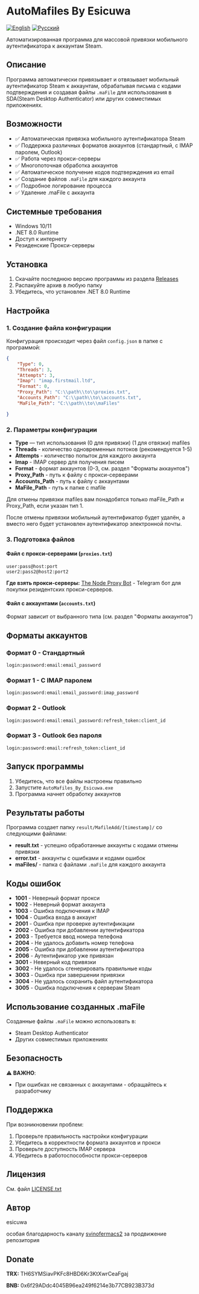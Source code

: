# AutoMafiles By Esicuwa

[![English](https://img.shields.io/badge/Language-English-blue)](README.md)
[![Русский](https://img.shields.io/badge/Язык-Русский-red)](README_RU.md)

Автоматизированная программа для массовой привязки мобильного аутентификатора к аккаунтам Steam.

## Описание

Программа автоматически привязывает и отвязывает мобильный аутентификатор Steam к аккаунтам, обрабатывая письма с кодами подтверждения и создавая файлы `.maFile` для использования в SDA(Steam Desktop Authenticator) или других совместимых приложениях.

## Возможности

- ✅ Автоматическая привязка мобильного аутентификатора Steam
- ✅ Поддержка различных форматов аккаунтов (стандартный, с IMAP паролем, Outlook)
- ✅ Работа через прокси-серверы
- ✅ Многопоточная обработка аккаунтов
- ✅ Автоматическое получение кодов подтверждения из email
- ✅ Создание файлов `.maFile` для каждого аккаунта
- ✅ Подробное логирование процесса
- ✅ Удаление .maFile с аккаунта

## Системные требования

- Windows 10/11
- .NET 8.0 Runtime
- Доступ к интернету
- Резиденские Прокси-серверы 

## Установка

1. Скачайте последнюю версию программы из раздела [Releases](../../releases)
2. Распакуйте архив в любую папку
3. Убедитесь, что установлен .NET 8.0 Runtime

## Настройка

### 1. Создание файла конфигурации

Конфигурация происходит через файл `config.json` в папке с программой:

```json
{
    "Type": 0,
    "Threads": 3,
    "Attempts": 3,
    "Imap": "imap.firstmail.ltd",
    "Format": 0,
    "Proxy_Path": "C:\\path\\to\\proxies.txt",
    "Accounts_Path": "C:\\path\\to\\accounts.txt",
    "MaFile_Path": "C:\\path\\to\\maFiles"

}
```

### 2. Параметры конфигурации

- **Type** — тип использования (0 для привязки) (1 для отвязки) mafiles
- **Threads** - количество одновременных потоков (рекомендуется 1-5)
- **Attempts** - количество попыток для каждого аккаунта
- **Imap** - IMAP сервер для получения писем
- **Format** - формат аккаунтов (0-3, см. раздел "Форматы аккаунтов")
- **Proxy_Path** - путь к файлу с прокси-серверами
- **Accounts_Path** - путь к файлу с аккаунтами
- **MaFile_Path** - путь к папке с mafile

Для отмены привязки mafiles вам понадобятся только maFile_Path и Proxy_Path, если указан тип 1.

После отмены привязки мобильный аутентификатор будет удалён, а вместо него будет установлен аутентификатор электронной почты.

### 3. Подготовка файлов

#### Файл с прокси-серверами (`proxies.txt`)
```
user:pass@host:port
user2:pass2@host2:port2
```

**Где взять прокси-серверы:** [The Node Proxy Bot](https://t.me/node_proxy_bot?start=84411615) - Telegram бот для покупки резидентских прокси-серверов.

#### Файл с аккаунтами (`accounts.txt`)
Формат зависит от выбранного типа (см. раздел "Форматы аккаунтов")

## Форматы аккаунтов

### Формат 0 - Стандартный
```
login:password:email:email_password
```

### Формат 1 - С IMAP паролем
```
login:password:email:email_password:imap_password
```

### Формат 2 - Outlook
```
login:password:email:email_password:refresh_token:client_id
```

### Формат 3 - Outlook без пароля
```
login:password:email:refresh_token:client_id
```

## Запуск программы

1. Убедитесь, что все файлы настроены правильно
2. Запустите `AutoMafiles_By_Esicuwa.exe`
3. Программа начнет обработку аккаунтов

## Результаты работы

Программа создает папку `result/MafileAdd/[timestamp]/` со следующими файлами:

- **result.txt** - успешно обработанные аккаунты с кодами отмены привязки
- **error.txt** - аккаунты с ошибками и кодами ошибок
- **maFiles/** - папка с файлами `.maFile` для каждого аккаунта

## Коды ошибок

- **1001** - Неверный формат прокси
- **1002** - Неверный формат аккаунта
- **1003** - Ошибка подключения к IMAP
- **1004** - Ошибка входа в аккаунт
- **2001** - Ошибка при проверке аутентификации
- **2002** - Ошибка при добавлении аутентификатора
- **2003** - Требуется ввод номера телефона
- **2004** - Не удалось добавить номер телефона
- **2005** - Ошибка при добавлении аутентификатора
- **2006** - Аутентификатор уже привязан
- **3001** - Неверный код привязки
- **3002** - Не удалось сгенерировать правильные коды
- **3003** - Ошибка при завершении привязки
- **3004** - Не удалось сохранить файл аутентификатора
- **3005** - Ошибка подключения к серверам Steam

## Использование созданных .maFile

Созданные файлы `.maFile` можно использовать в:
- Steam Desktop Authenticator
- Других совместимых приложениях

## Безопасность

⚠️ **ВАЖНО**: 
- При ошибках не связанных с аккаунтами - обращайтесь к разработчику


## Поддержка

При возникновении проблем:
1. Проверьте правильность настройки конфигурации
2. Убедитесь в корректности формата аккаунтов и прокси
3. Проверьте доступность IMAP сервера
4. Убедитесь в работоспособности прокси-серверов

## Лицензия

См. файл [LICENSE.txt](LICENSE.txt)

## Автор

esicuwa

особая благодарность каналу [svinofermacs2](https://t.me/svinofermacs2) за продвижение репозитория

## Donate

**TRX:** TH6SYMSiavPKFc8HBD6Kr3KtXwrCeaFgaj

**BNB:** 0x6f29ADdc4045B96ea249f6214e3b77CB923B373d

